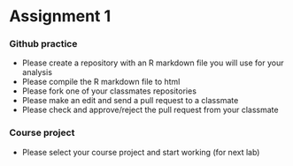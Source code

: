 # Assignment 1

### Github practice

* Please create a repository with an R markdown file you will use for your analysis
* Please compile the R markdown file to html
* Please fork one of your classmates repositories
* Please make an edit and send a pull request to a classmate
* Please check and approve/reject the pull request from your classmate

### Course project

* Please select your course project and start working (for next lab)